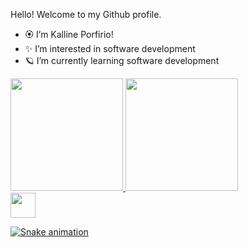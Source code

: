 
Hello! Welcome to my Github profile.

- 🏵️ I’m Kalline Porfirio!
- ✨ I’m interested in software development
- 🪐 I’m currently learning software development

<div>
<a href="https://github.com/KallinePorfirio">
<img height="180em" src="https://github-readme-stats.vercel.app/api/top-langs/?KallinePorfirio&layout=compact&langs_count=7&theme=dracula"/>
<img height="180em" src="https://github-readme-stats.vercel.app/api?username=KallinePorfirio-aqui&show_icons=true&theme=dracula&include_all_commits=true&count_private=true"/>
</div>









<img src="https://cdn.jsdelivr.net/gh/devicons/devicon/icons/git/git-original.svg" width="40" height="40"/>

  
  ![Snake animation](https://github.com/seu-usuário-aqui/seu-usuário-aqui/blob/output/github-contribution-grid-snake.svg)
